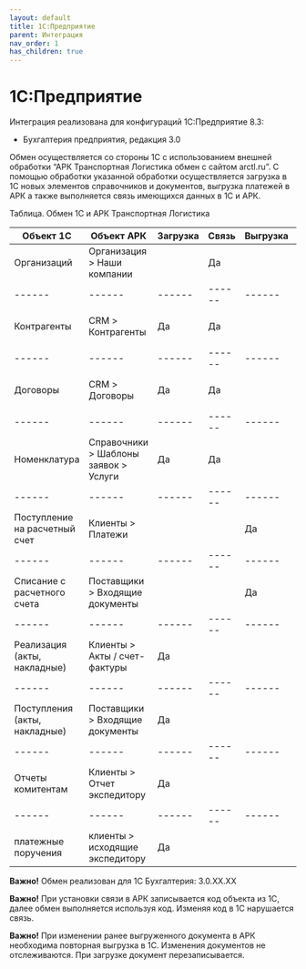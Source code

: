 ```yaml
---
layout: default
title: 1С:Предприятие
parent: Интеграция
nav_order: 1
has_children: true
---
```


# 1С:Предприятие

Интеграция реализована для конфигураций 1С:Предприятие 8.3:
- Бухгалтерия предприятия, редакция 3.0

Обмен осуществляется со стороны 1С с использованием внешней обработки
“АРК Транспортная Логистика обмен с сайтом arctl.ru”. С помощью обработки указанной обработки осуществляется загрузка в 1С новых элементов справочников и документов, выгрузка платежей в АРК а также выполняется связь имеющихся данных в 1С и АРК.

Таблица. Обмен 1C и АРК Транспортная Логистика

Объект 1С | Объект АРК | Загрузка | Связь | Выгрузка | Режимы
------ | ------ | ------ | ------ |------ | ------
Организаций   | Организация > Наши компании | | Да | | |
------ | ------ | ------ | ------ |------ | ------
Контрагенты   | CRM > Контрагенты | Да | Да | | Новые, загружены, все |
------ | ------ | ------ | ------ |------ | ------
Договоры   | CRM > Договоры | Да | Да | | Новые, загружены, все |
------ | ------ | ------ | ------ |------ | ------
Номенклатура   | Справочники > Шаблоны заявок > Услуги | Да | Да | | Новые, загружены, все |
------ | ------ | ------ | ------ |------ | ------
Поступление на расчетный счет   | Клиенты > Платежи | | | Да | |
------ | ------ | ------ | ------ |------ | ------
Списание с расчетного счета   | Поставщики > Входящие документы | | | Да | |
------ | ------ | ------ | ------ |------ | ------
Реализация (акты, накладные)   | Клиенты > Акты / счет-фактуры | Да | | | Новые, загружены, все |
------ | ------ | ------ | ------ |------ | ------
Поступления (акты, накладные)   | Поставщики > Входящие документы | Да | | | Новые, загружены, все |
------ | ------ | ------ | ------ |------ | ------
Отчеты комитентам   | Клиенты > Отчет экспедитору | Да | | | Новые, загружены, все |
------ | ------ | ------ | ------ |------ | ------
платежные поручения   | клиенты > исходящие экспедитору | Да | | | Новые, загружены, все |


**Важно!** Обмен реализован для 1С Бухгалтерия: 3.0.ХХ.ХХ

**Важно!** При установки связи в АРК записывается код объекта из 1С, далее обмен выполняется используя код. Изменяя код в 1С нарушается связь.

**Важно!** При изменении ранее выгруженного документа в АРК необходима повторная выгрузка в 1С. Изменения документов не отслеживаются. При загрузке документ перезаписывается.
